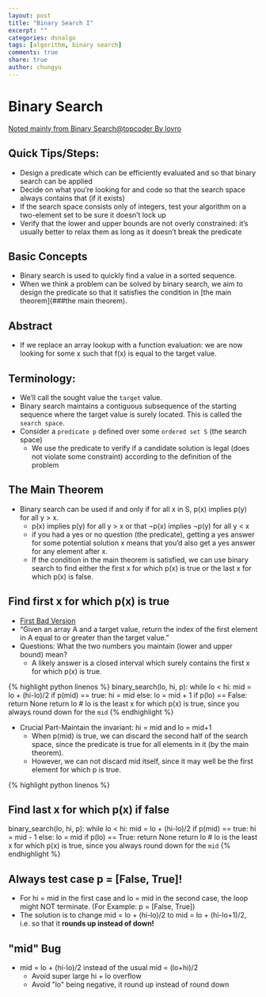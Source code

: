 ```yaml
---
layout: post
title: "Binary Search I"
excerpt: ""
categories: dsnalgo
tags: [algorithm, binary search]
comments: true
share: true
author: chungyu
---
```


# Binary Search

[Noted mainly from Binary Search@topcoder By lovro ](https://www.topcoder.com/community/data-science/data-science-tutorials/binary-search/)

## Quick Tips/Steps:

- Design a predicate which can be efficiently evaluated and so that binary search can be applied
- Decide on what you’re looking for and code so that the search space always contains that (if it exists)
- If the search space consists only of integers, test your algorithm on a two-element set to be sure it doesn’t lock up
- Verify that the lower and upper bounds are not overly constrained: it’s usually better to relax them as long as it doesn’t break the predicate


## Basic Concepts
- Binary search is used to quickly find a value in a sorted sequence.
- When we think a problem can be solved by binary search, we aim to design the predicate so that it satisfies the condition in [the main theorem](###the main theorem).

## Abstract
- If we replace an array lookup with a function evaluation: we are now looking for some x such that f(x) is equal to the target value.

## Terminology:
- We’ll call the sought value the `target` value.
- Binary search maintains a contiguous subsequence of the starting sequence where the target value is surely located. This is called the `search space`.
- Consider a `predicate p` defined over some `ordered set S` (the search space)
  - We use the predicate to verify if a candidate solution is legal (does not violate some constraint) according to the definition of the problem

## The Main Theorem
- Binary search can be used if and only if for all x in S, p(x) implies p(y) for all y > x.
  - p(x) implies p(y) for all y > x or that ¬p(x) implies ¬p(y) for all y < x
  - if you had a yes or no question (the predicate), getting a yes answer for some potential solution x means that you’d also get a yes answer for any element after x.
  - If the condition in the main theorem is satisfied, we can use binary search to find either the first x for which p(x) is true or the last x for which p(x) is false.

## Find first x for which p(x) is true
- [First Bad Version](https://leetcode.com/problems/first-bad-version/)
- “Given an array A and a target value, return the index of the first element in A equal to or greater than the target value.”
- Questions: What the two numbers you maintain (lower and upper bound) mean?
  - A likely answer is a closed interval which surely contains the first x for which p(x) is true.

{% highlight python linenos %}
binary_search(lo, hi, p):
   while lo < hi:
      mid = lo + (hi-lo)/2
      if p(mid) == true:
         hi = mid
      else:
         lo = mid + 1
   if p(lo) == False:
      return None
   return lo # lo is the least x for which p(x) is true, since you always round down for the `mid`
{% endhighlight %}

- Crucial Part-Maintain the invariant: hi = mid and lo = mid+1
  - When p(mid) is true, we can discard the second half of the search space,
    since the predicate is true for all elements in it (by the main theorem).
  - However, we can not discard mid itself, since it may well be the first element for which p is true.

{% highlight python linenos %}
## Find last x for which p(x) if false
binary_search(lo, hi, p):
   while lo < hi:
      mid = lo + (hi-lo)/2
      if p(mid) == true:
         hi = mid - 1
      else:
         lo = mid
   if p(lo) == True:
      return None
   return lo # lo is the least x for which p(x) is true, since you always round down for the `mid`
{% endhighlight %}

## Always test case p = [False, True]!
- For hi = mid in the first case and lo = mid in the second case, the loop might NOT terminate. (For Example: p = [False, True])
- The solution is to change mid = lo + (hi-lo)/2 to mid = lo + (hi-lo+1)/2, i.e. so that it **rounds up instead of down!**

## "mid" Bug
- mid = lo + (hi-lo)/2 instead of the usual mid = (lo+hi)/2
  - Avoid super large hi + lo overflow
  - Avoid "lo" being negative, it round up instead of round down
